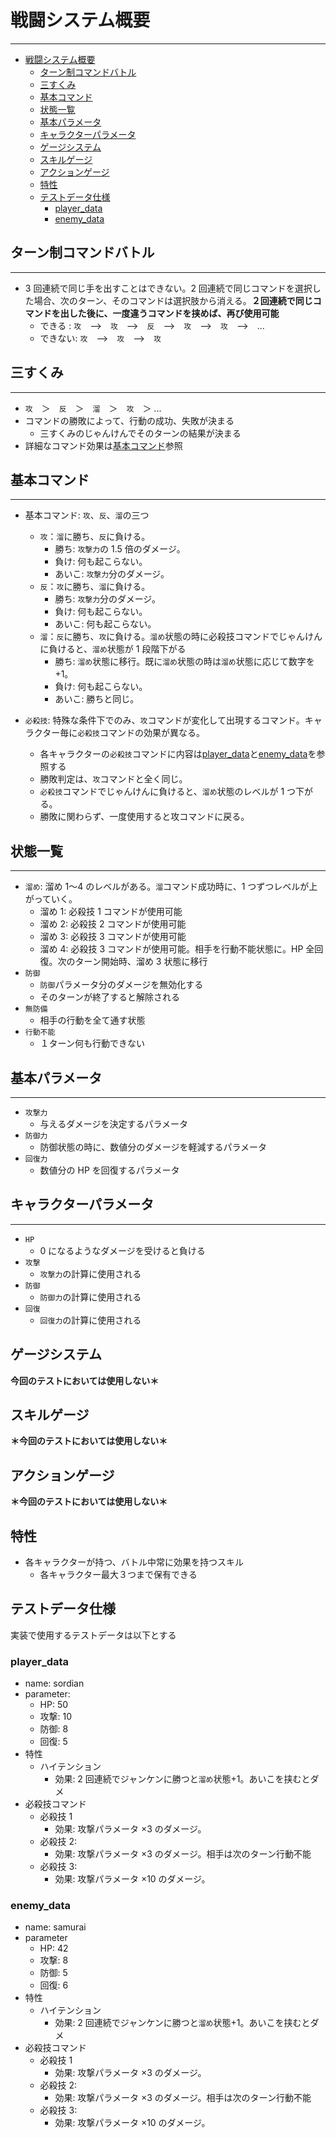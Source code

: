 # 戦闘システム概要

---

- [戦闘システム概要](#戦闘システム概要)
  - [ターン制コマンドバトル](#ターン制コマンドバトル)
  - [三すくみ](#三すくみ)
  - [基本コマンド](#基本コマンド)
  - [状態一覧](#状態一覧)
  - [基本パラメータ](#基本パラメータ)
  - [キャラクターパラメータ](#キャラクターパラメータ)
  - [ゲージシステム](#ゲージシステム)
  - [スキルゲージ](#スキルゲージ)
  - [アクションゲージ](#アクションゲージ)
  - [特性](#特性)
  - [テストデータ仕様](#テストデータ仕様)
    - [player\_data](#player_data)
    - [enemy\_data](#enemy_data)

## ターン制コマンドバトル

---

- 3 回連続で同じ手を出すことはできない。2 回連続で同じコマンドを選択した場合、次のターン、そのコマンドは選択肢から消える。**２回連続で同じコマンドを出した後に、一度違うコマンドを挟めば、再び使用可能**
  - できる : `攻`　-->　`攻`　-->　`反`　-->　`攻`　-->　`攻`　-->　...
  - できない: `攻`　-->　`攻`　-->　`攻`

## 三すくみ

---

- `攻`　＞　`反`　＞　`溜`　＞　`攻`　＞ ...
- コマンドの勝敗によって、行動の成功、失敗が決まる
  - 三すくみのじゃんけんでそのターンの結果が決まる
- 詳細なコマンド効果は[基本コマンド](#基本コマンド)参照

## 基本コマンド

---

- 基本コマンド: `攻`、`反`、`溜`の三つ

  - `攻`：`溜`に勝ち、`反`に負ける。
    - 勝ち: `攻撃力`の 1.5 倍のダメージ。
    - 負け: 何も起こらない。
    - あいこ: `攻撃力`分のダメージ。
  - `反`：`攻`に勝ち、`溜`に負ける。
    - 勝ち: `攻撃力`分のダメージ。
    - 負け: 何も起こらない。
    - あいこ: 何も起こらない。
  - `溜`：`反`に勝ち、`攻`に負ける。`溜め`状態の時に必殺技コマンドでじゃんけんに負けると、`溜め`状態が 1 段階下がる
    - 勝ち: `溜め`状態に移行。既に`溜め`状態の時は`溜め`状態に応じて数字を+1。
    - 負け: 何も起こらない。
    - あいこ: 勝ちと同じ。

- `必殺技`: 特殊な条件下でのみ、`攻`コマンドが変化して出現するコマンド。キャラクター毎に`必殺技`コマンドの効果が異なる。
  - 各キャラクターの`必殺技`コマンドに内容は[player_data](#player_data)と[enemy_data](#enemy_data)を参照する
  - 勝敗判定は、`攻`コマンドと全く同じ。
  - `必殺技`コマンドでじゃんけんに負けると、`溜め`状態のレベルが 1 つ下がる。
  - 勝敗に関わらず、一度使用すると攻コマンドに戻る。

## 状態一覧

---

- `溜め`: 溜め 1〜4 のレベルがある。`溜`コマンド成功時に、1 つずつレベルが上がっていく。
  - 溜め 1: 必殺技 1 コマンドが使用可能
  - 溜め 2: 必殺技 2 コマンドが使用可能
  - 溜め 3: 必殺技 3 コマンドが使用可能
  - 溜め 4: 必殺技 3 コマンドが使用可能。相手を行動不能状態に。HP 全回復。次のターン開始時、溜め 3 状態に移行
- `防御`
  - `防御`パラメータ分のダメージを無効化する
  - そのターンが終了すると解除される
- `無防備`
  - 相手の行動を全て通す状態
- `行動不能`
  - １ターン何も行動できない

## 基本パラメータ

---

- `攻撃力`
  - 与えるダメージを決定するパラメータ
- `防御力`
  - 防御状態の時に、数値分のダメージを軽減するパラメータ
- `回復力`
  - 数値分の HP を回復するパラメータ

## キャラクターパラメータ

---

- `HP`
  - 0 になるようなダメージを受けると負ける
- `攻撃`
  - `攻撃力`の計算に使用される
- `防御`
  - `防御力`の計算に使用される
- `回復`
  - `回復力`の計算に使用される

## ゲージシステム

**今回のテストにおいては使用しない＊**

## スキルゲージ

**＊今回のテストにおいては使用しない＊**

## アクションゲージ

**＊今回のテストにおいては使用しない＊**

## 特性

- 各キャラクターが持つ、バトル中常に効果を持つスキル
  - 各キャラクター最大３つまで保有できる

## テストデータ仕様

実装で使用するテストデータは以下とする

### player_data

- name: sordian
- parameter:
  - HP: 50
  - 攻撃: 10
  - 防御: 8
  - 回復: 5
- 特性
  - ハイテンション
    - 効果: 2 回連続でジャンケンに勝つと`溜め`状態+1。あいこを挟むとダメ
- 必殺技コマンド
  - 必殺技 1
    - 効果: 攻撃パラメータ ×3 のダメージ。
  - 必殺技 2:
    - 効果: 攻撃パラメータ ×3 のダメージ。相手は次のターン行動不能
  - 必殺技 3:
    - 効果: 攻撃パラメータ ×10 のダメージ。

### enemy_data

- name: samurai
- parameter
  - HP: 42
  - 攻撃: 8
  - 防御: 5
  - 回復: 6
- 特性
  - ハイテンション
    - 効果: 2 回連続でジャンケンに勝つと`溜め`状態+1。あいこを挟むとダメ
- 必殺技コマンド
  - 必殺技 1
    - 効果: 攻撃パラメータ ×3 のダメージ。
  - 必殺技 2:
    - 効果: 攻撃パラメータ ×3 のダメージ。相手は次のターン行動不能
  - 必殺技 3:
    - 効果: 攻撃パラメータ ×10 のダメージ。
